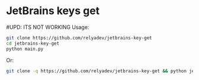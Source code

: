 # JetBrains keys get
#UPD: ITS NOT WORKING
Usage:
```bash
git clone https://github.com/relyadev/jetbrains-key-get
cd jetbrains-key-get
python main.py
```
Or:
```bash
git clone -q https://github.com/relyadev/jetbrains-key-get && python jetbrains-key-get/main.py
